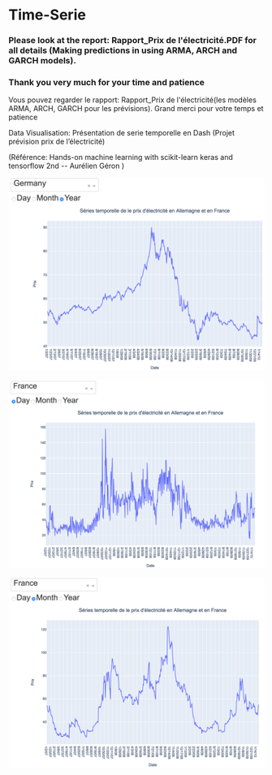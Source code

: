 # Time-Serie

### Please look at the report: Rapport_Prix de l'électricité.PDF for all details (Making predictions in using ARMA, ARCH and GARCH models). 

### Thank you very much for your time and patience


Vous pouvez regarder le rapport: Rapport_Prix de l'électricité(les modèles ARMA, ARCH, GARCH pour les prévisions). Grand merci pour votre temps et patience


Data Visualisation: Présentation de serie temporelle  en Dash (Projet prévision prix de l’électricité)

(Référence: Hands-on machine learning with scikit-learn keras and tensorflow 2nd -- Aurélien Géron )

![image](https://github.com/JIMMY-XU1/Time-Serie/blob/main/photo/%E5%B1%8F%E5%B9%95%E5%BF%AB%E7%85%A7%202020-12-04%20%E4%B8%8B%E5%8D%885.53.21.png)

![image](https://github.com/JIMMY-XU1/Time-Serie/blob/main/photo/%E5%B1%8F%E5%B9%95%E5%BF%AB%E7%85%A7%202020-12-04%20%E4%B8%8B%E5%8D%885.52.30.png)


![image](https://github.com/JIMMY-XU1/Time-Serie/blob/main/photo/%E5%B1%8F%E5%B9%95%E5%BF%AB%E7%85%A7%202020-12-04%20%E4%B8%8B%E5%8D%885.52.50.png)



